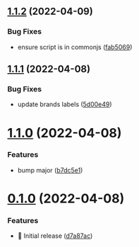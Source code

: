 ## [1.1.2](https://github.com/ngaox/brands-warehouse/compare/v1.1.1...v1.1.2) (2022-04-09)


### Bug Fixes

* ensure script is in commonjs ([fab5069](https://github.com/ngaox/brands-warehouse/commit/fab5069828d85b7eb0c8dab989140b3280f953af))



## [1.1.1](https://github.com/ngaox/brands-warehouse/compare/v1.1.0...v1.1.1) (2022-04-08)


### Bug Fixes

* update brands labels ([5d00e49](https://github.com/ngaox/brands-warehouse/commit/5d00e494ba790e50ecbe094b0223ea4eb6132467))



# [1.1.0](https://github.com/ngaox/brands-warehouse/compare/v0.1.0...v1.1.0) (2022-04-08)


### Features

* bump major ([b7dc5e1](https://github.com/ngaox/brands-warehouse/commit/b7dc5e1e81423f3d851c7a3a13d9cb16e5f1477d))



# [0.1.0](https://github.com/ngaox/brands-warehouse/compare/d7a87ac8c86065fcd2a668d288d1dc6308b55753...v0.1.0) (2022-04-08)


### Features

* :tada: Initial release ([d7a87ac](https://github.com/ngaox/brands-warehouse/commit/d7a87ac8c86065fcd2a668d288d1dc6308b55753))




